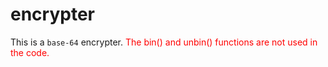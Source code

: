 # encrypter
This is a <code>base-64</code> encrypter.
<span style="color:red;">
The bin() and unbin() functions are not used in the code.
</span>
